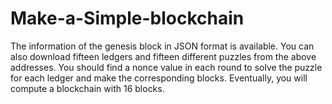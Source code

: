 # Make-a-Simple-blockchain

The information of the genesis block in JSON format is available. You can also download fifteen ledgers and
fifteen different puzzles from the above addresses. You should find a nonce value in each round to solve the puzzle
for each ledger and make the corresponding blocks. Eventually, you will compute a blockchain with 16 blocks.
